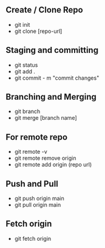 ## Create / Clone Repo
- git init     
- git clone [repo-url]

## Staging and committing
- git status
- git add .
- git commit - m "commit changes"

## Branching and Merging
- git branch 
- git merge [branch name]

## For remote repo
- git remote -v
- git remote remove origin
- git remote add origin (repo url)

## Push and Pull
- git push origin main
- git pull origin main

## Fetch origin
- git fetch origin




